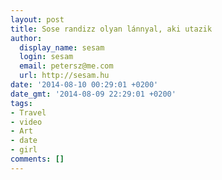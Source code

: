 ```yaml
---
layout: post
title: Sose randizz olyan lánnyal, aki utazik
author:
  display_name: sesam
  login: sesam
  email: petersz@me.com
  url: http://sesam.hu
date: '2014-08-10 00:29:01 +0200'
date_gmt: '2014-08-09 22:29:01 +0200'
tags:
- Travel
- video
- Art
- date
- girl
comments: []
---
```



